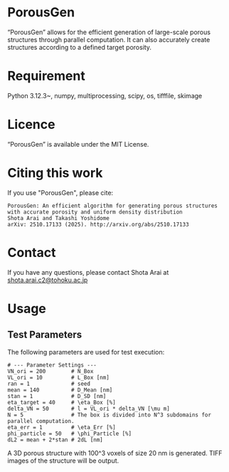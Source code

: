# PorousGen
“PorousGen” allows for the efficient generation of large-scale porous structures through parallel computation. It can also accurately create structures according to a defined target porosity.

# Requirement
Python 3.12.3~, numpy, multiprocessing, scipy, os, tifffile, skimage  

# Licence
“PorousGen” is available under the MIT License.

# Citing this work
If you use "PorousGen", please cite:
```
PorousGen: An efficient algorithm for generating porous structures with accurate porosity and uniform density distribution
Shota Arai and Takashi Yoshidome
arXiv: 2510.17133 (2025). http://arxiv.org/abs/2510.17133
```
# Contact
If you have any questions, please contact Shota Arai at<br>
shota.arai.c2@tohoku.ac.jp

# Usage

## Test Parameters

The following parameters are used for test execution:

```text
# --- Parameter Settings ---
VN_ori = 200        # N_Box
VL_ori = 10         # L_Box [nm]
ran = 1             # seed
mean = 140          # D_Mean [nm]
stan = 1            # D_SD [nm]
eta_target = 40     # \eta_Box [%]
delta_VN = 50       # l = VL_ori * delta_VN [\mu m]
N = 5               # The box is divided into N^3 subdomains for parallel computation.
eta_err = 1         # \eta_Err [%]
phi_particle = 50   # \phi_Particle [%]
dL2 = mean + 2*stan # 2dL [nm]
```

A 3D porous structure with 100^3 voxels of size 20 nm is generated.
TIFF images of the structure will be output.
